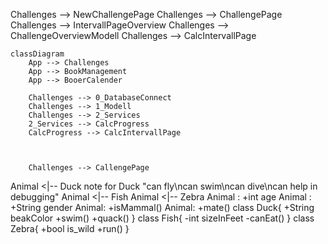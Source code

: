 Challenges --> NewChallengePage
Challenges --> ChallengePage
Challenges --> IntervallPageOverview
Challenges --> ChallengeOverviewModell
Challenges --> CalcIntervallPage


```mermaid
classDiagram
    App --> Challenges 
    App --> BookManagement 
    App --> BooerCalender

    Challenges --> 0_DatabaseConnect
    Challenges --> 1_Modell
    Challenges --> 2_Services
    2_Services --> CalcProgress 
    CalcProgress --> CalcIntervallPage


    
    Challenges --> CallengePage

```


Animal <|-- Duck
    note for Duck "can fly\ncan swim\ncan dive\ncan help in debugging"
    Animal <|-- Fish
    Animal <|-- Zebra
    Animal : +int age
    Animal : +String gender
    Animal: +isMammal()
    Animal: +mate()
    class Duck{
        +String beakColor
        +swim()
        +quack()
    }
    class Fish{
        -int sizeInFeet
        -canEat()
    }
    class Zebra{
        +bool is_wild
        +run()
    }